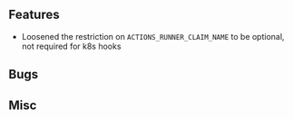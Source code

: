 ## Features
- Loosened the restriction on `ACTIONS_RUNNER_CLAIM_NAME` to be optional, not required for k8s hooks

## Bugs


## Misc 